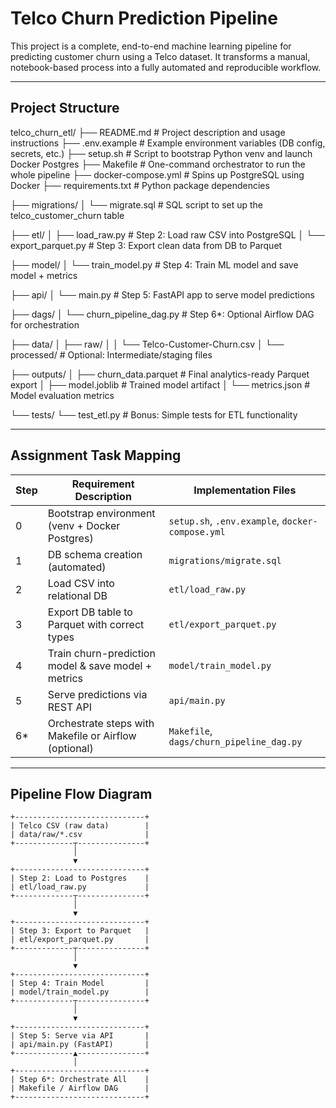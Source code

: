 # Telco Churn Prediction Pipeline

This project is a complete, end-to-end machine learning pipeline for predicting customer churn using a Telco dataset. It transforms a manual, notebook-based process into a fully automated and reproducible workflow.

---

## Project Structure

telco_churn_etl/
├── README.md # Project description and usage instructions
├── .env.example # Example environment variables (DB config, secrets, etc.)
├── setup.sh # Script to bootstrap Python venv and launch Docker Postgres
├── Makefile # One-command orchestrator to run the whole pipeline
├── docker-compose.yml # Spins up PostgreSQL using Docker
├── requirements.txt # Python package dependencies

├── migrations/
│ └── migrate.sql # SQL script to set up the telco_customer_churn table

├── etl/
│ ├── load_raw.py # Step 2: Load raw CSV into PostgreSQL
│ └── export_parquet.py # Step 3: Export clean data from DB to Parquet

├── model/
│ └── train_model.py # Step 4: Train ML model and save model + metrics

├── api/
│ └── main.py # Step 5: FastAPI app to serve model predictions

├── dags/
│ └── churn_pipeline_dag.py # Step 6*: Optional Airflow DAG for orchestration

├── data/
│ ├── raw/
│ │ └── Telco-Customer-Churn.csv
│ └── processed/ # Optional: Intermediate/staging files

├── outputs/
│ ├── churn_data.parquet # Final analytics-ready Parquet export
│ ├── model.joblib # Trained model artifact
│ └── metrics.json # Model evaluation metrics

└── tests/
└── test_etl.py # Bonus: Simple tests for ETL functionality

---

## Assignment Task Mapping

| Step | Requirement Description                                  | Implementation Files                          |
|------|-----------------------------------------------------------|-----------------------------------------------|
| 0    | Bootstrap environment (venv + Docker Postgres)            | `setup.sh`, `.env.example`, `docker-compose.yml` |
| 1    | DB schema creation (automated)                            | `migrations/migrate.sql`                      |
| 2    | Load CSV into relational DB                               | `etl/load_raw.py`                             |
| 3    | Export DB table to Parquet with correct types             | `etl/export_parquet.py`                       |
| 4    | Train churn-prediction model & save model + metrics       | `model/train_model.py`                        |
| 5    | Serve predictions via REST API                            | `api/main.py`                                 |
| 6*   | Orchestrate steps with Makefile or Airflow (optional)     | `Makefile`, `dags/churn_pipeline_dag.py`      |

---

## Pipeline Flow Diagram

```text
+-----------------------------+
| Telco CSV (raw data)        |
| data/raw/*.csv              |
+-------------┬---------------+
              │
              ▼
+-----------------------------+
| Step 2: Load to Postgres    |
| etl/load_raw.py             |
+-------------┬---------------+
              │
              ▼
+-----------------------------+
| Step 3: Export to Parquet   |
| etl/export_parquet.py       |
+-------------┬---------------+
              │
              ▼
+-----------------------------+
| Step 4: Train Model         |
| model/train_model.py        |
+-------------┬---------------+
              │
              ▼
+-----------------------------+
| Step 5: Serve via API       |
| api/main.py (FastAPI)       |
+-------------▲---------------+
              │
+-----------------------------+
| Step 6*: Orchestrate All    |
| Makefile / Airflow DAG      |
+-----------------------------+